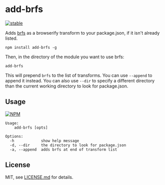# add-brfs

[![stable](http://badges.github.io/stability-badges/dist/stable.svg)](http://github.com/badges/stability-badges)

Adds [brfs](https://github.com/substack/brfs) as a browserify transform to your package.json, if it isn't already listed.

```npm install add-brfs -g```

Then, in the directory of the module you want to use brfs:

`add-brfs`

This will prepend `brfs` to the list of transforms. You can use `--append` to append it instead. You can also use `--dir` to specify a different directory than the current working directory to look for package.json.

## Usage

[![NPM](https://nodei.co/npm/add-brfs.png)](https://nodei.co/npm/add-brfs/)


```
Usage:
	add-brfs [opts]

Options:
  -h            show help message                     
  -d, --dir     the directory to look for package.json
  -a, --append  adds brfs at end of transform list    
```

## License

MIT, see [LICENSE.md](http://github.com/mattdesl/add-brfs/blob/master/LICENSE.md) for details.
